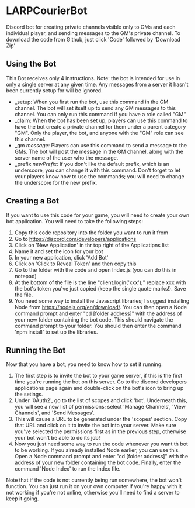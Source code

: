 # LARPCourierBot
Discord bot for creating private channels visible only to GMs and each individual player, and sending messages to the GM's private channel.
To download the code from Github, just click 'Code' followed by 'Download Zip'

## Using the Bot
This Bot receives only 4 instructions. Note: the bot is intended for use in only a single server at any given time. Any messages from a server it hasn't been currently setup for will be ignored.
- \_setup: When you first run the bot, use this command in the GM channel. The bot will set itself up to send any GM messages to this channel. You can only run this command if you have a role called "GM"
- \_claim: When the bot has been set up, players can use this command to have the bot create a private channel for them under a parent category "GM". Only the player, the bot, and anyone with the "GM" role can see this channel.
- \_gm _message:_ Players can use this command to send a message to the GMs. The bot will post the message in the GM channel, along with the server name of the user who the message.
- \_prefix _newPrefix_: If you don't like the default prefix, which is an underscore, you can change it with this command. Don't forget to let your players know how to use the commands; you will need to change the underscore for the new prefix.

## Creating a Bot
If you want to use this code for your game, you will need to create your own bot application. You will need to take the following steps:
1. Copy this code repository into the folder you want to run it from
2. Go to https://discord.com/developers/applications
3. Click on 'New Application' in thr top right of the Applicatipns list
4. Name it and set the icon for your bot
5. In your new application, click 'Add Bot'
6. Click on 'Click to Reveal Token' and then copy this
7. Go to the folder with the code and open Index.js (you can do this in notepad)
8. At the bottom of the file is the line "client.login('xxx');" replace xxx with the bot's token you've just copied (keep the single quote marks!). Save the file.
9. You need some way to install the Javascript libraries; I suggest installing Node from https://nodejs.org/en/download/.  You can then open a Node command prompt and enter "cd [folder address]" with the address of your new folder containing the bot code. This should navigate the command prompt to your folder. You should then enter the command 'npm install' to set up the libraries.

## Running the Bot
Now that you have a bot, you need to know how to set it running.
1. The first step is to invite the bot to your game server, if this is the first time you're running the bot on this server. Go to the discord developers applications page again and double-click on the bot's icon to bring up the setings. 
2. Under '0Auth2', go to the list of scopes and click 'bot'. Underneath this, you will see a new list of permissions; select 'Manage Channels', 'View Channels', and 'Send Messages'.
3. This will cause a URL to be generated under the 'scopes' section. Copy that URL and click on it to invite the bot into your server. Make sure you've selected the permissions first as in the previous step, otherwise your bot won't be able to do its job!
8. Now you just need some way to run the code whenever you want th bot to be working. If you already installed Node earlier, you can use this. Open a Node command prompt and enter "cd [folder address]" with the address of your new folder containing the bot code. Finally, enter the command 'Node Index' to run the Index file.

Note that if the code is not currently being run somewhere, the bot won't function. You can just run it on your own computer if you're happy with it not working if you're not online, otherwise you'll need to find a server to keep it going.
